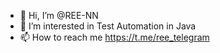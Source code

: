 - 👋 Hi, I’m @REE-NN
- 👀 I’m interested in Test Automation in Java
- 📫 How to reach me https://t.me/ree_telegram

<!---
REE-NN/REE-NN is a ✨ special ✨ repository because its `README.md` (this file) appears on your GitHub profile.
You can click the Preview link to take a look at your changes.
--->
